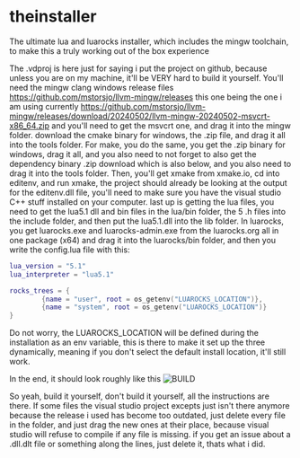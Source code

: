 # theinstaller
The ultimate lua and luarocks installer, which includes the mingw toolchain, to make this a truly working out of the box experience

The .vdproj is here just for saying i put the project on github, because unless you are on my machine, it'll be VERY hard to build it yourself. You'll need the mingw clang windows release files https://github.com/mstorsjo/llvm-mingw/releases this one being the one i am using currently https://github.com/mstorsjo/llvm-mingw/releases/download/20240502/llvm-mingw-20240502-msvcrt-x86_64.zip and you'll need to get the msvcrt one, and drag it into the mingw folder. download the cmake binary for windows, the .zip file, and drag it all into the tools folder. For make, you do the same, you get the .zip binary for windows, drag it all, and you also need to not forget to also get the dependency binary .zip download which is also below, and you also need to drag it into the tools folder. Then, you'll get xmake from xmake.io, cd into editenv, and run xmake, the project should already be looking at the output for the editenv.dll file, you'll need to make sure  you have the visual studio C++ stuff installed on your computer. last up is getting the lua files, you need to get the lua5.1 dll and bin files in the lua/bin folder, the 5 .h files into the include folder, and then put the lua5.1.dll into the lib folder. In luarocks, you get luarocks.exe and luarocks-admin.exe from the luarocks.org all in one package (x64) and drag it into the luarocks/bin folder, and then you write the config.lua file with this:
```lua
lua_version = "5.1"
lua_interpreter = "lua5.1"

rocks_trees = {
		{name = "user", root = os_getenv("LUAROCKS_LOCATION")},
		{name = "system", root = os_getenv("LUAROCKS_LOCATION")}
}
```
Do not worry, the LUAROCKS_LOCATION will be defined during the installation as an env variable, this is there to make it set up the three dynamically, meaning if you don't select the default install location, it'll still work.

In the end, it should look roughly like this
![BUILD](https://github.com/justdie386/theinstaller/assets/79466202/dd5a78f7-33b3-4e07-be74-41b678ef6df6)


So yeah, build it yourself, don't build it yourself, all the instructions are there. If some files the visual studio project excepts just isn't there anymore because the release i used has become too outdated, just delete every file in the folder, and just drag the new ones at their place, because visual studio will refuse to compile if any file is missing. if you get an issue about a .dll.dlt file or something along the lines, just delete it, thats what i did.
